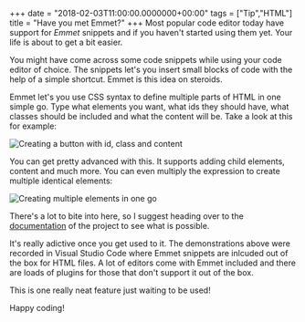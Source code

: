 +++
date = "2018-02-03T11:00:00.0000000+00:00"
tags = ["Tip","HTML"]
title = "Have you met Emmet?"
+++
Most popular code editor today have support for *Emmet* snippets and if you haven't started using them yet. Your life is about to get a bit easier.

You might have come across some code snippets while using your code editor of choice. The snippets let's you insert small blocks of code with the help of a simple shortcut. Emmet is this idea on steroids.

Emmet let's you use CSS syntax to define multiple parts of HTML in one simple go. Type what elements you want, what ids they should have, what classes should be included and what the content will be. Take a look at this for example:

![Creating a button with id, class and content](/uploads/emmet-01.gif)

You can get pretty advanced with this. It supports adding child elements, content and much more. You can even multiply the expression to create multiple identical elements:

![Creating multiple elements in one go](/uploads/emmet-02.gif)

There's a lot to bite into here, so I suggest heading over to the [documentation](https://docs.emmet.io/) of the project to see what is possible.

It's really adictive once you get used to it. The demonstrations above were recorded in Visual Studio Code where Emmet snippets are inlcuded out of the box for HTML files. A lot of editors come with Emmet included and there are loads of plugins for those that don't support it out of the box.

This is one really neat feature just waiting to be used!

Happy coding!